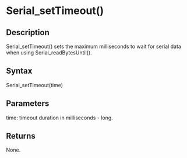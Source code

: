 # Serial\_setTimeout() #

## Description ##
Serial\_setTimeout() sets the maximum milliseconds to wait for serial data when using Serial\_readBytesUntil().

## Syntax ##
Serial\_setTimeout(time)

## Parameters ##
time: timeout duration in milliseconds - long.

## Returns ##
None.